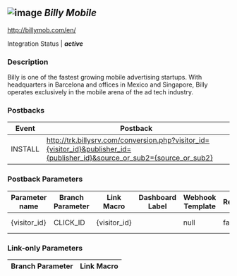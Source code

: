 ## ![image](https://cdn.branch.io/branch-assets/ad-partner-manager/logo_blue-1500940117780.png)	***Billy Mobile***
http://billymob.com/en/

Integration Status |  ***active***

###  Description
Billy is one of the fastest growing mobile advertising startups. With headquarters in Barcelona and offices in Mexico and Singapore, Billy operates exclusively in the mobile arena of the ad tech industry.

### Postbacks
Event | Postback
--- | ---
INSTALL | http://trk.billysrv.com/conversion.php?visitor_id={visitor_id}&publisher_id={publisher_id}&source_or_sub2={source_or_sub2}

### Postback Parameters
Parameter name | Branch Parameter | Link Macro | Dashboard Label | Webhook Template | Required | Description
--- | --- | --- | --- | --- | --- | --- 
{visitor_id} | CLICK_ID | {visitor_id} |  | null | false | null {publisher_id} | SECONDARY_PUBLISHER | {publisher_id} |  | null | false | null {source_or_sub2} | CUSTOM_LINK_MACRO | {source_or_sub2} |  | null | false | null

### Link-only Parameters
Branch Parameter | Link Macro
--- | ---





